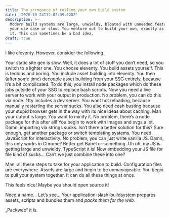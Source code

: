 ```yaml
---
title: The arrogance of rolling your own build system
date: '2020-10-24T12:02:09.628Z'
description: >-
  Modern build systems are large, unwieldy, bloated with unneeded features for
  your use case or slow. You venture out to build your own, exactly as you need
  it. This can sometimes be a bad idea.
draft: true
---
```

I like eleventy. However, consider the following.

Your static site gen is slow. Well, it does a lot of stuff you don‘t need, so you switch to a lighter one. You choose eleventy. You build assets yourself. This is tedious and boring. You include asset building into eleventy. You then (after some time) decouple asset building from your SSG entirely, because it‘s a bit complicated. To do this, you install node packages which do these jobs outside of your SSG to replace bash scripts. Now you need a live server to work with your output in production. No problem, you can do this via node. 11ty includes a dev server. You want hot reloading, because manually restarting the server sucks. You also need cash busting because your stupid browser gets in the way with its nice ideas about caching. Man your output is large. You want to minify it. No problem, there‘s a node package for this after all! You begin to work with images and svgs a lot. Damn, importing via strings sucks. Isn‘t there a better solution for this? Sure enough, get another package or switch templating systems. You need JavaScript for interactivity. No problem, you can just write vanilla JS. Damn, this only works in Chrome? Better get Babel or something. Uh oh, my JS is getting large and unwieldy. TypeScript it is! Now embedding your JS file for file kind of sucks... Can‘t we just combine these into one?

Man, all these steps to take for your application to build. Configuration files are everywhere. Assets are large and begin to be unmanageable. You begin to pull your system together. It can do all these things at once.

This feels nice! Maybe you should open source it!

Need a name... Let‘s see... Your application-slash-buildsystem prepares assets, scripts and bundles them and _packs them for the web_.

„Packweb“ it is.